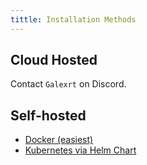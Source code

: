 ```yaml
---
tittle: Installation Methods
---
```


## Cloud Hosted

Contact `Galexrt` on Discord.

## Self-hosted

- [Docker (easiest)](/getting-started/installation/container-docker)
- [Kubernetes via Helm Chart](/getting-started/installation/kubernetes-helm)
